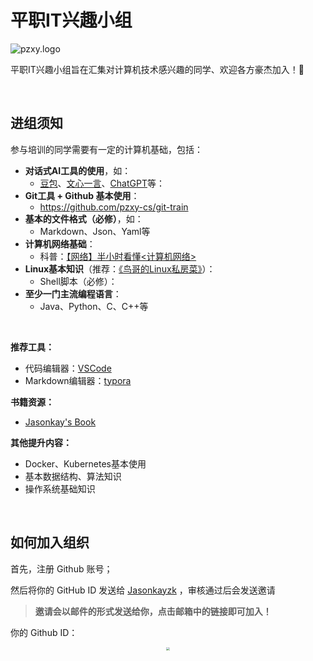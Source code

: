 # 平职IT兴趣小组

![pzxy.logo](https://raw.gitmirror.com/pzxy-cs/.github/main/pzxy.png)

平职IT兴趣小组旨在汇集对计算机技术感兴趣的同学、欢迎各方豪杰加入！🎉

<br/>

## 进组须知

参与培训的同学需要有一定的计算机基础，包括：

- **对话式AI工具的使用**，如：
  - [豆包](https://www.doubao.com/chat/)、[文心一言](https://yiyan.baidu.com/)、[ChatGPT](https://chat.tinycms.xyz:3002/)等：
- **Git工具 + Github 基本使用**：
  - https://github.com/pzxy-cs/git-train
- **基本的文件格式（必修）**，如：
  - Markdown、Json、Yaml等
- **计算机网络基础**：
  - 科普：[【网络】半小时看懂<计算机网络>](https://www.bilibili.com/video/BV124411k7uV/)
- **Linux基本知识**（推荐：[《鸟哥的Linux私房菜》](https://book.douban.com/subject/30359954/)）：
  - Shell脚本（必修）：
- **至少一门主流编程语言**：
  - Java、Python、C、C++等

<br/>

**推荐工具：**

- 代码编辑器：[VSCode](https://code.visualstudio.com/)
- Markdown编辑器：[typora](https://typora.io/)

**书籍资源：**

- [ Jasonkay's Book](http://159.75.131.252:20180/)

**其他提升内容：**

- Docker、Kubernetes基本使用
- 基本数据结构、算法知识
- 操作系统基础知识

<br/>


## 如何加入组织

首先，注册 Github 账号；

然后将你的 GitHub ID 发送给 [Jasonkayzk](https://github.com/jasonkayzk/) ，审核通过后会发送邀请

> **邀请会以邮件的形式发送给你，点击邮箱中的链接即可加入！**

你的 Github ID：

<div align=center>
<img src=https://raw.gitmirror.com/pzxy-cs/.github/main/images/github-id.png style="zoom:33%;" />
</div>

